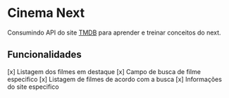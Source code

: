 # Cinema Next

Consumindo API do site [TMDB](https://www.themoviedb.org/?language=pt-BR) para aprender e treinar conceitos do next.

## Funcionalidades

[x] Listagem dos filmes em destaque
[x] Campo de busca de filme especifico
[x] Listagem de filmes de acordo com a busca
[x] Informações do site especifico